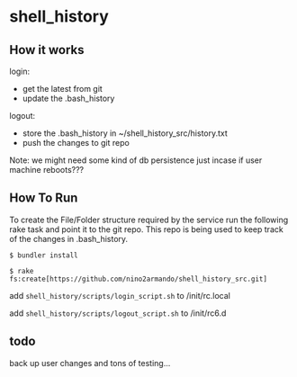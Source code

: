 shell_history
=============

How it works
------------

login:
- get the latest from git 
- update the .bash_history

logout:
- store the .bash_history in ~/shell_history_src/history.txt
- push the changes to git repo


Note: we might need some kind of db persistence just incase if user machine reboots???

How To Run
------------
To create the File/Folder structure required by the service run the following rake task 
and point it to the git repo. This repo is being used to keep track of the changes in .bash_history.

```
$ bundler install

$ rake fs:create[https://github.com/nino2armando/shell_history_src.git]
```
add ```shell_history/scripts/login_script.sh``` to /init/rc.local

add ```shell_history/scripts/logout_script.sh``` to /init/rc6.d

todo
------------
back up user changes and tons of testing...





